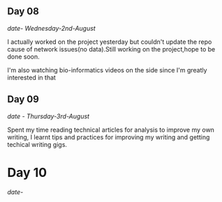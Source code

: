 ## Day 08

*date- Wednesday-2nd-August*

I actually worked on the project yesterday but couldn't update the repo cause of network issues(no data).Still working on the project,hope to be done soon.

I'm also watching bio-informatics videos on the side since I'm greatly interested in that

## Day 09 

*date - Thursday-3rd-August*

Spent my time reading technical articles for analysis to improve my own writing, I learnt tips and practices for improving my writing and getting techical writing gigs.

# Day 10

*date-*
